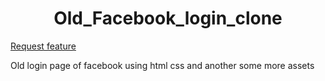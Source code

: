 <h1 align="center"> Old_Facebook_login_clone</h1>

<a align="center" href="https://muhammad-ramee.me" target="_blank">Request feature</a>

Old login page of facebook using html css and another some more assets
